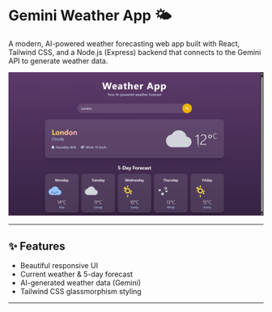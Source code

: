 # Gemini Weather App 🌤️

A modern, AI-powered weather forecasting web app built with React, Tailwind CSS, and a Node.js (Express) backend that connects to the Gemini API to generate weather data.

![Screenshot](./weather_app.png)

---

## ✨ Features

- Beautiful responsive UI
- Current weather & 5-day forecast
- AI-generated weather data (Gemini)
- Tailwind CSS glassmorphism styling


---


